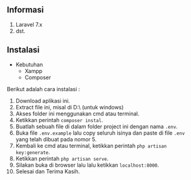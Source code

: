 ## Informasi
1. Laravel 7.x
2. dst.


## Instalasi
* Kebutuhan
	+ Xampp 
	+ Composer

Berikut adalah cara instalasi :
1. Download aplikasi ini.
2. Extract file ini, misal di D:\ (untuk windows)
3. Akses folder ini menggunakan cmd atau terminal.
4. Ketikkan perintah ```composer instal```.
5. Buatlah sebuah file di dalam folder project ini dengan nama ```.env```.
6. Buka file ```.env.example``` lalu copy seluruh isinya dan paste di file 	```.env``` yang telah dibuat pada nomor 5.
7. Kembali ke cmd atau terminal, ketikkan perintah ```php artisan key:generate```.
8. Ketikkan perintah ```php artisan serve```.
9. Silakan buka di browser lalu lalu ketikkan ```localhost:8000```.
10. Selesai dan Terima Kasih. 
